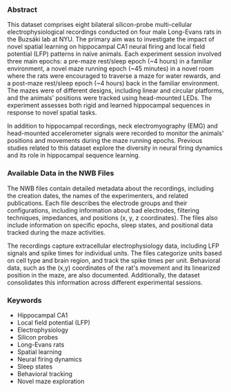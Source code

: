 ### Abstract

This dataset comprises eight bilateral silicon-probe multi-cellular electrophysiological recordings conducted on four male Long-Evans rats in the Buzsáki lab at NYU. The primary aim was to investigate the impact of novel spatial learning on hippocampal CA1 neural firing and local field potential (LFP) patterns in naïve animals. Each experiment session involved three main epochs: a pre-maze rest/sleep epoch (~4 hours) in a familiar environment, a novel maze running epoch (~45 minutes) in a novel room where the rats were encouraged to traverse a maze for water rewards, and a post-maze rest/sleep epoch (~4 hours) back in the familiar environment. The mazes were of different designs, including linear and circular platforms, and the animals' positions were tracked using head-mounted LEDs. The experiment assesses both rigid and learned hippocampal sequences in response to novel spatial tasks.

In addition to hippocampal recordings, neck electromyography (EMG) and head-mounted accelerometer signals were recorded to monitor the animals' positions and movements during the maze running epochs. Previous studies related to this dataset explore the diversity in neural firing dynamics and its role in hippocampal sequence learning.

### Available Data in the NWB Files

The NWB files contain detailed metadata about the recordings, including the creation dates, the names of the experimenters, and related publications. Each file describes the electrode groups and their configurations, including information about bad electrodes, filtering techniques, impedances, and positions (x, y, z coordinates). The files also include information on specific epochs, sleep states, and positional data tracked during the maze activities.

The recordings capture extracellular electrophysiology data, including LFP signals and spike times for individual units. The files categorize units based on cell type and brain region, and track the spike times per unit. Behavioral data, such as the (x,y) coordinates of the rat's movement and its linearized position in the maze, are also documented. Additionally, the dataset consolidates this information across different experimental sessions.

### Keywords

- Hippocampal CA1
- Local field potential (LFP)
- Electrophysiology
- Silicon probes
- Long-Evans rats
- Spatial learning
- Neural firing dynamics
- Sleep states
- Behavioral tracking
- Novel maze exploration